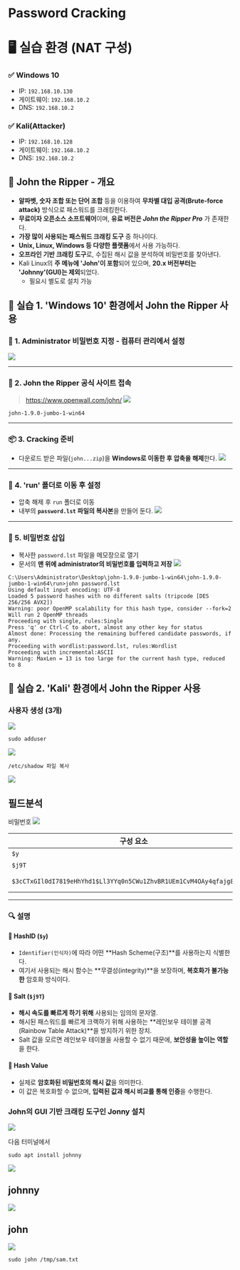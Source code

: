 # Password Cracking

# 🖥️ 실습 환경 (NAT 구성)

### ✅ Windows 10
- IP: `192.168.10.130`
- 게이트웨이: `192.168.10.2`
- DNS: `192.168.10.2`

### ✅ Kali(Attacker)
- IP: `192.168.10.128`
- 게이트웨이: `192.168.10.2`
- DNS: `192.168.10.2`

## 🔐 John the Ripper - 개요

- **알파벳, 숫자 조합 또는 단어 조합** 등을 이용하여 **무차별 대입 공격(Brute-force attack)** 방식으로 패스워드를 크래킹한다.
- **무료이자 오픈소스 소프트웨어**이며,  **유료 버전은 _John the Ripper Pro_** 가 존재한다.
- **가장 많이 사용되는 패스워드 크래킹 도구** 중 하나이다.
- **Unix, Linux, Windows 등 다양한 플랫폼**에서 사용 가능하다.
- **오프라인 기반 크래킹 도구**로, 수집된 해시 값을 분석하여 비밀번호를 찾아낸다.
- Kali Linux의 **주 메뉴에 'John'이 포함**되어 있으며, **20.x 버전부터는 'Johnny'(GUI)는 제외**되었다.
  - 필요시 별도로 설치 가능


## 🧪 실습 1. 'Windows 10' 환경에서 John the Ripper 사용

### 📌 1. Administrator 비밀번호 지정 - 컴퓨터 관리에서 설정
![](./img/Password_Cracking.img/0001.png)

---

### 🔗 2. John the Ripper 공식 사이트 접속
> https://www.openwall.com/john/
![](./img/Password_Cracking.img/0002.png)

```
john-1.9.0-jumbo-1-win64
```

---

### 📦 3. Cracking 준비
- 다운로드 받은 파일(`john...zip`)을 **Windows로 이동한 후 압축을 해제**한다.
![](./img/Password_Cracking.img/0005.png)

---

### 📁 4. 'run' 폴더로 이동 후 설정
- 압축 해제 후 `run` 폴더로 이동
- 내부의 **`password.lst` 파일의 복사본**을 만들어 둔다.
![](./img/Password_Cracking.img/0003.png)

---

### 📝 5. 비밀번호 삽입
- 복사한 `password.lst` 파일을 메모장으로 열기
- 문서의 **맨 위에 administrator의 비밀번호를 입력하고 저장**
![](./img/Password_Cracking.img/0004.png)

```
C:\Users\Administrator\Desktop\john-1.9.0-jumbo-1-win64\john-1.9.0-jumbo-1-win64\run>john password.lst
Using default input encoding: UTF-8
Loaded 5 password hashes with no different salts (tripcode [DES 256/256 AVX2])
Warning: poor OpenMP scalability for this hash type, consider --fork=2
Will run 2 OpenMP threads
Proceeding with single, rules:Single
Press 'q' or Ctrl-C to abort, almost any other key for status
Almost done: Processing the remaining buffered candidate passwords, if any.
Proceeding with wordlist:password.lst, rules:Wordlist
Proceeding with incremental:ASCII
Warning: MaxLen = 13 is too large for the current hash type, reduced to 8
```

## 🧪 실습 2. 'Kali' 환경에서 John the Ripper 사용

### 사용자 생성 (3개)

![](./img/Password_Cracking.img/0006.png)
```
sudo adduser
```
![](./img/Password_Cracking.img/0007.png)

```
/etc/shadow 파일 복사
```

![](./img/Password_Cracking.img/0009.png)


## 필드분석

비밀번호
![](./img/Password_Cracking.img/0008.png)

| 구성 요소 | 설명 |
|-----------|------|
| `$y`      | **HashID** |
| `$j9T`    | **Salt** |
| `$3cCTxGIl0dI7819eHhYhd1$Ll3YYq0n5CWu1ZhvBR1UEm1CvM4OAy4qfajg8Y/lJGC` | **Hash Value** |

---

### 🔍 설명

#### 🔸 HashID (`$y`)
- `Identifier(인식자)`에 따라 어떤 **Hash Scheme(구조)**를 사용하는지 식별한다.
- 여기서 사용되는 해시 함수는 **무결성(integrity)**을 보장하며, **복호화가 불가능한** 암호화 방식이다.

#### 🔸 Salt (`$j9T`)
- **해시 속도를 빠르게 하기 위해** 사용되는 임의의 문자열.
- 해시된 패스워드를 빠르게 크랙하기 위해 사용하는 **레인보우 테이블 공격(Rainbow Table Attack)**을 방지하기 위한 장치.
- Salt 값을 모르면 레인보우 테이블을 사용할 수 없기 때문에, **보안성을 높이는 역할**을 한다.

#### 🔸 Hash Value
- 실제로 **암호화된 비밀번호의 해시 값**을 의미한다.
- 이 값은 복호화할 수 없으며, **입력된 값과 해시 비교를 통해 인증**을 수행한다.

### John의 GUI 기반 크래킹 도구인 Jonny 설치

![](./img/Password_Cracking.img/0010.png)

다음 터미널에서
```
sudo apt install johnny
```

![](./img/Password_Cracking.img/0011.png)
## johnny

![](./img/Password_Cracking.img/0012.png)

## john
![](./img/Password_Cracking.img/0013.png)
```
sudo john /tmp/sam.txt
```

